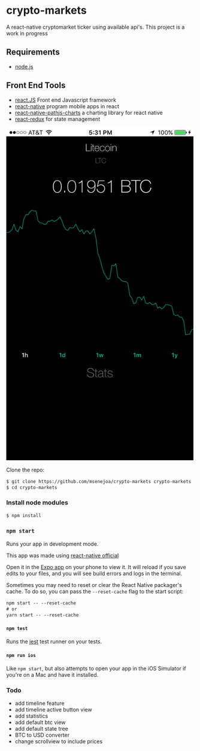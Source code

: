 # crypto-markets 

A react-native cryptomarket ticker using available api's. This project is a work in progress


## Requirements
- [node.js](https://nodejs.org/en/) 

## Front End Tools 
- [react.JS](https://facebook.github.io/react/) Front end Javascript framework
- [react-native](https://facebook.github.io/react-native/) program mobile apps in react 
- [react-native-pathjs-charts](https://github.com/capitalone/react-native-pathjs-charts) a charting library for react native
- [react-redux](http://redux.js.org/docs/basics/UsageWithReact.html) for state management


<img src="/screenshot-1.jpg" width="500">

Clone the repo: 
```
$ git clone https://github.com/msenejoa/crypto-markets crypto-markets 
$ cd crypto-markets
```
### Install node modules 
```
$ npm install
```


### `npm start`

Runs your app in development mode.

This app was made using [react-native official](https://facebook.github.io/react-native/releases/0.34/)

Open it in the [Expo app](https://expo.io) on your phone to view it. It will reload if you save edits to your files, and you will see build errors and logs in the terminal.

Sometimes you may need to reset or clear the React Native packager's cache. To do so, you can pass the `--reset-cache` flag to the start script:

```
npm start -- --reset-cache
# or
yarn start -- --reset-cache
```

#### `npm test`

Runs the [jest](https://github.com/facebook/jest) test runner on your tests.

#### `npm run ios`

Like `npm start`, but also attempts to open your app in the iOS Simulator if you're on a Mac and have it installed.

### Todo 

- add timeline feature
- add timeline active button view
- add statistics 
- add default btc view
- add default state tree
- BTC to USD converter
- change scrollview to include prices
